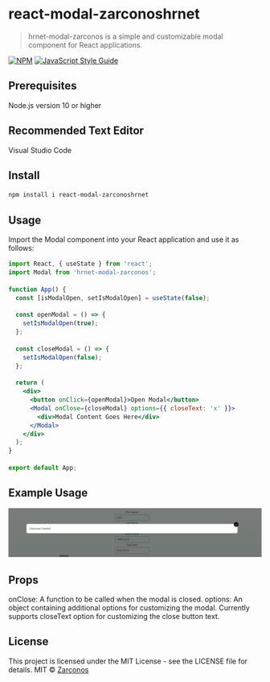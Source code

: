 # react-modal-zarconoshrnet

> hrnet-modal-zarconos is a simple and customizable modal component for React applications.

[![NPM](https://img.shields.io/npm/v/react-modal-zarconoshrnet.svg)](https://www.npmjs.com/package/react-modal-zarconoshrnet) [![JavaScript Style Guide](https://img.shields.io/badge/code_style-standard-brightgreen.svg)](https://standardjs.com)


## Prerequisites

Node.js version 10 or higher

## Recommended Text Editor

Visual Studio Code

## Install

```bash
npm install i react-modal-zarconoshrnet
```

## Usage

Import the Modal component into your React application and use it as follows:


```jsx
import React, { useState } from 'react';
import Modal from 'hrnet-modal-zarconos';

function App() {
  const [isModalOpen, setIsModalOpen] = useState(false);

  const openModal = () => {
    setIsModalOpen(true);
  };

  const closeModal = () => {
    setIsModalOpen(false);
  };

  return (
    <div>
      <button onClick={openModal}>Open Modal</button>
      <Modal onClose={closeModal} options={{ closeText: 'x' }}>
        <div>Modal Content Goes Here</div>
      </Modal>
    </div>
  );
}

export default App;
```

## Example Usage

![Modal Screenshot](src/asset/modal.pNG)


## Props

onClose: A function to be called when the modal is closed.
options: An object containing additional options for customizing the modal. Currently supports closeText option for customizing the close button text.

## License

This project is licensed under the MIT License - see the LICENSE file for details.
MIT © [Zarconos](https://github.com/Zarconos)

